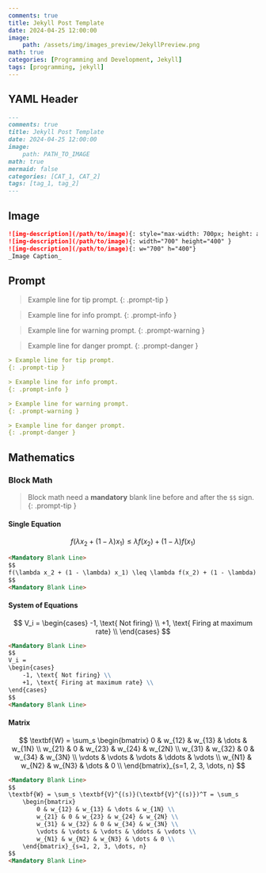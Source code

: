 ```yaml
---
comments: true
title: Jekyll Post Template
date: 2024-04-25 12:00:00
image:
    path: /assets/img/images_preview/JekyllPreview.png
math: true
categories: [Programming and Development, Jekyll]
tags: [programming, jekyll]
---
```


## YAML Header

```markdown
---
comments: true
title: Jekyll Post Template
date: 2024-04-25 12:00:00
image:
    path: PATH_TO_IMAGE
math: true
mermaid: false
categories: [CAT_1, CAT_2]
tags: [tag_1, tag_2]
---
```

## Image

```markdown
![img-description](/path/to/image){: style="max-width: 700px; height: auto;"}
![img-description](/path/to/image){: width="700" height="400" }
![img-description](/path/to/image){: w="700" h="400"}
_Image Caption_
```

## Prompt

> Example line for tip prompt.
{: .prompt-tip }

> Example line for info prompt.
{: .prompt-info }

> Example line for warning prompt.
{: .prompt-warning }

> Example line for danger prompt.
{: .prompt-danger }

```markdown
> Example line for tip prompt.
{: .prompt-tip }

> Example line for info prompt.
{: .prompt-info }

> Example line for warning prompt.
{: .prompt-warning }

> Example line for danger prompt.
{: .prompt-danger }
```

## Mathematics

### Block Math

> Block math need a **mandatory** blank line before and after the `$$` sign.
{: .prompt-tip }

#### Single Equation

$$
f(\lambda x_2 + (1 - \lambda) x_1) \leq \lambda f(x_2) + (1 - \lambda) f(x_1)
$$


```markdown
<Mandatory Blank Line>
$$
f(\lambda x_2 + (1 - \lambda) x_1) \leq \lambda f(x_2) + (1 - \lambda) f(x_1)
$$
<Mandatory Blank Line>
```

#### System of Equations

$$
V_i =
\begin{cases}
	-1, \text{ Not firing} \\
	+1, \text{ Firing at maximum rate} \\
\end{cases}
$$

```markdown
<Mandatory Blank Line>
$$
V_i =
\begin{cases}
	-1, \text{ Not firing} \\
	+1, \text{ Firing at maximum rate} \\
\end{cases}
$$
<Mandatory Blank Line>
```

#### Matrix

$$
\textbf{W} = \sum_s
	\begin{bmatrix}
        0 & w_{12} & w_{13} & \dots & w_{1N} \\
        w_{21} & 0 & w_{23} & w_{24} & w_{2N} \\
        w_{31} & w_{32} & 0 & w_{34} & w_{3N} \\
        \vdots & \vdots & \vdots & \ddots & \vdots \\
        w_{N1} & w_{N2} & w_{N3} & \dots & 0 \\
    \end{bmatrix}_{s=1, 2, 3, \dots, n}
$$

```markdown
<Mandatory Blank Line>
$$
\textbf{W} = \sum_s \textbf{V}^{(s)}(\textbf{V}^{(s)})^T = \sum_s
	\begin{bmatrix}
        0 & w_{12} & w_{13} & \dots & w_{1N} \\
        w_{21} & 0 & w_{23} & w_{24} & w_{2N} \\
        w_{31} & w_{32} & 0 & w_{34} & w_{3N} \\
        \vdots & \vdots & \vdots & \ddots & \vdots \\
        w_{N1} & w_{N2} & w_{N3} & \dots & 0 \\
    \end{bmatrix}_{s=1, 2, 3, \dots, n}
$$
<Mandatory Blank Line>
```

